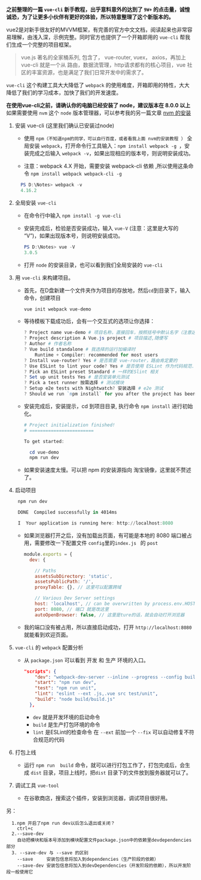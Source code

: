   **之前整理的一篇 `vue-cli` 新手教程，出乎意料意外的达到了 `9W+` 的点击量，诚惶诚恐，为了让更多小伙伴有更好的体验，所以特意整理了这个新版本的。**

  vue2是对新手很友好的MVVM框架，有完善的官方中文文档，阅读起来也非常容易理解，由浅入深，示例完整。同时官方也提供了一个开箱即用的 `vue-cli` 帮我们生成一个完整的项目框架。

  > vue.js 著名的全家桶系列, 包含了， vue-router, vuex， axios，再加上 vue-cli 就是一个从 路由，数据流管理，http请求都有的核心项目，vue 社区的丰富资源，也是满足了我们日常开发中的需求了。

  `vue-cli` 这个构建工具大大降低了 `webpack` 的使用难度，开箱即用的特性，大大降低了我们的学习成本，加快了我们的开发速度。

  **在使用vue-cli之前，请确认你的电脑已经安装了 node，建议版本在 8.0.0 以上**
  如果需要使用 `nvm` 这个 `node` 版本管理器，可以参考我的另一篇文章 [nvm 的安装](https://blog.csdn.net/wulala_hei/article/details/80531166)

  1. 安装 vue-cli (这里我们确认已安装过node)

      - 使用 `npm（不知道npm的同学，可以自行百度，或者看我上面 nvm的安装教程 ）` 全局安装 `webpack`，打开命令行工具输入：`npm install webpack -g `，安装完成之后输入 `webpack -v`，如果出现相应的版本号，则说明安装成功。

      - 注意：webpack 4.X 开始，需要安装 webpack-cli 依赖 ,所以使用这条命令  `npm install webpack webpack-cli -g`
      ```powershell
        PS D:\Notes> webpack -v
        4.16.2
      ```

  2. 全局安装 `vue-cli`

      - 在命令行中输入 `npm install -g vue-cli`

      - 安装完成后，检验是否安装成功，输入 `vue-V` (注意：这里是大写的 “V”)，如果出现版本号，则说明安装成功。

        ```powershell
        PS D:\Notes> vue -V
        3.0.5
        ```

      - 打开 `node` 的安装目录，也可以看到我们全局安装的 `vue-cli`

  3. 用 `vue-cli` 来构建项目。

      - 首先，在D盘新建一个文件夹作为项目的存放地，然后`cd`到目录下，输入命令，创建项目

        ```powershell
        vue init webpack vue-demo
        ```

        

      - 等待模板下载成功后，会有一个交互式的选项让你选择：

        ```powershell
        ? Project name vue-demo # 项目名称，直接回车，按照括号中默认名字（注意这里的名字不能有大写字母，如果有会报错Sorry, name can no longer contain capital letters），阮一峰老师博客为什么文件名要小写 ，可以参考一下。
        ? Project description A Vue.js project # 项目描述,随便写
        ? Author # 作者名称
        ? Vue build standalone # 我选择的运行加编译时
        	Runtime + Compiler: recommended for most users
        ? Install vue-router? Yes # 是否需要 vue-router，路由肯定要的
        ? Use ESLint to lint your code? Yes # 是否使用 ESLint 作为代码规范.
        ? Pick an ESLint preset Standard # 一样的ESlint 相关
        ? Set up unit tests Yes # 是否安装单元测试
        ? Pick a test runner 按需选择 # 测试模块
        ? Setup e2e tests with Nightwatch? 安装选择 # e2e 测试
        ? Should we run `npm install` for you after the project has been created? (recommended) npm # 包管理器，我选的NPM
        
        ```

      - 安装完成后，安装提示，cd 到项目目录, 执行命令 `npm install` 进行初始化。

        ```powershell
        # Project initialization finished!
        # ========================
        
        To get started:
        
          cd vue-demo
          npm run dev
        ```

      - 如果安装速度太慢。可以把 npm 的安装源指向 淘宝镜像，这里就不赘述了。

  4. 启动项目

      ```powershell
       npm run dev
      
       DONE  Compiled successfully in 4014ms                                                   
      
       I  Your application is running here: http://localhost:8080
      ```

      - 如果浏览器打开之后，没有加载出页面，有可能是本地的 8080 端口被占用，需要修改一下配置文件 `config`里的`index.js ` 的 `post`

        ```js
        module.exports = {
          dev: {
        
            // Paths
            assetsSubDirectory: 'static',
            assetsPublicPath: '/',
            proxyTable: {}, // 这里可以配置跨域
        
            // Various Dev Server settings
            host: 'localhost', // can be overwritten by process.env.HOST
            port: 8080, // 端口 就是改这里
            autoOpenBrowser: false, // 这里是ture的话，就会自动打开浏览器
        
        ```

      - 我的端口没有被占用，所以直接启动成功，打开 `http://localhost:8080` 就能看到欢迎页面。

  5. `vue-cli` 的 `webpack` 配置分析

      - 从 `package.json` 可以看到 开发 和 生产 环境的入口。

        ```json
        "scripts": {
            "dev": "webpack-dev-server --inline --progress --config build/webpack.dev.conf.js",
            "start": "npm run dev",
            "test": "npm run unit",
            "lint": "eslint --ext .js,.vue src test/unit",
            "build": "node build/build.js"
          },
        ```

        - `dev` 就是开发环境的启动命令
        - `build` 是生产打包环境的命令
        - `lint` 是ESLint的检查命令 在 `--ext` 前加一个 `--fix` 可以自动修复不符合规范的代码

  6. 打包上线
      - 运行 `npm run  build` 命令，就可以进行打包工作了，打包完成后，会生成 `dist` 目录，项目上线时，把`dist` 目录下的文件放到服务器就可以了。

  7. 调试工具 `vue-tool`
      - 在谷歌商店，搜索这个插件，安装到浏览器，调试项目很好用。
  
  另： 
  ```
    1.npm 开启了npm run dev以后怎么退出或关闭？
      ctrl+c
    2.--save-dev
      自动把模块和版本号添加到模块配置文件package.json中的依赖里devdependencies部分
    3. --save-dev 与 --save 的区别
      --save     安装包信息将加入到dependencies（生产阶段的依赖）
      --save-dev 安装包信息将加入到devDependencies（开发阶段的依赖），所以开发阶段一般使用它
  ```